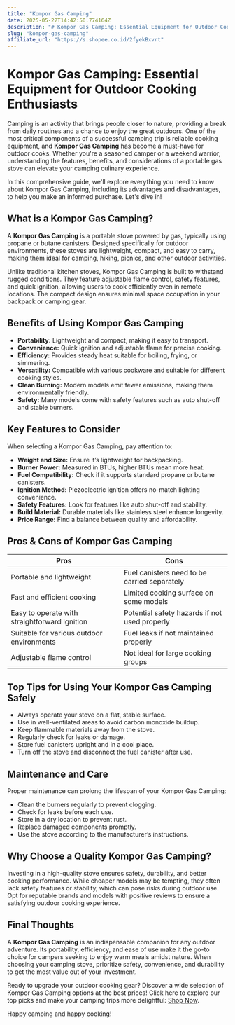```yaml
---
title: "Kompor Gas Camping"
date: 2025-05-22T14:42:50.774164Z
description: "# Kompor Gas Camping: Essential Equipment for Outdoor Cooking Enthusiasts..."
slug: "kompor-gas-camping"
affiliate_url: "https://s.shopee.co.id/2fyekBxvrt"
---
```

# Kompor Gas Camping: Essential Equipment for Outdoor Cooking Enthusiasts

Camping is an activity that brings people closer to nature, providing a break from daily routines and a chance to enjoy the great outdoors. One of the most critical components of a successful camping trip is reliable cooking equipment, and **Kompor Gas Camping** has become a must-have for outdoor cooks. Whether you're a seasoned camper or a weekend warrior, understanding the features, benefits, and considerations of a portable gas stove can elevate your camping culinary experience.

In this comprehensive guide, we'll explore everything you need to know about Kompor Gas Camping, including its advantages and disadvantages, to help you make an informed purchase. Let's dive in!

## What is a Kompor Gas Camping?

A **Kompor Gas Camping** is a portable stove powered by gas, typically using propane or butane canisters. Designed specifically for outdoor environments, these stoves are lightweight, compact, and easy to carry, making them ideal for camping, hiking, picnics, and other outdoor activities.

Unlike traditional kitchen stoves, Kompor Gas Camping is built to withstand rugged conditions. They feature adjustable flame control, safety features, and quick ignition, allowing users to cook efficiently even in remote locations. The compact design ensures minimal space occupation in your backpack or camping gear.

## Benefits of Using Kompor Gas Camping

- **Portability:** Lightweight and compact, making it easy to transport.
- **Convenience:** Quick ignition and adjustable flame for precise cooking.
- **Efficiency:** Provides steady heat suitable for boiling, frying, or simmering.
- **Versatility:** Compatible with various cookware and suitable for different cooking styles.
- **Clean Burning:** Modern models emit fewer emissions, making them environmentally friendly.
- **Safety:** Many models come with safety features such as auto shut-off and stable burners.

## Key Features to Consider

When selecting a Kompor Gas Camping, pay attention to:
- **Weight and Size:** Ensure it’s lightweight for backpacking.
- **Burner Power:** Measured in BTUs, higher BTUs mean more heat.
- **Fuel Compatibility:** Check if it supports standard propane or butane canisters.
- **Ignition Method:** Piezoelectric ignition offers no-match lighting convenience.
- **Safety Features:** Look for features like auto shut-off and stability.
- **Build Material:** Durable materials like stainless steel enhance longevity.
- **Price Range:** Find a balance between quality and affordability.

## Pros & Cons of Kompor Gas Camping

| **Pros** | **Cons** |
|------------|--------------|
| Portable and lightweight | Fuel canisters need to be carried separately |
| Fast and efficient cooking | Limited cooking surface on some models |
| Easy to operate with straightforward ignition | Potential safety hazards if not used properly |
| Suitable for various outdoor environments | Fuel leaks if not maintained properly |
| Adjustable flame control | Not ideal for large cooking groups |

## Top Tips for Using Your Kompor Gas Camping Safely

- Always operate your stove on a flat, stable surface.
- Use in well-ventilated areas to avoid carbon monoxide buildup.
- Keep flammable materials away from the stove.
- Regularly check for leaks or damage.
- Store fuel canisters upright and in a cool place.
- Turn off the stove and disconnect the fuel canister after use.

## Maintenance and Care

Proper maintenance can prolong the lifespan of your Kompor Gas Camping:
- Clean the burners regularly to prevent clogging.
- Check for leaks before each use.
- Store in a dry location to prevent rust.
- Replace damaged components promptly.
- Use the stove according to the manufacturer’s instructions.

## Why Choose a Quality Kompor Gas Camping?

Investing in a high-quality stove ensures safety, durability, and better cooking performance. While cheaper models may be tempting, they often lack safety features or stability, which can pose risks during outdoor use. Opt for reputable brands and models with positive reviews to ensure a satisfying outdoor cooking experience.

## Final Thoughts

A **Kompor Gas Camping** is an indispensable companion for any outdoor adventure. Its portability, efficiency, and ease of use make it the go-to choice for campers seeking to enjoy warm meals amidst nature. When choosing your camping stove, prioritize safety, convenience, and durability to get the most value out of your investment.

Ready to upgrade your outdoor cooking gear? Discover a wide selection of Kompor Gas Camping options at the best prices! Click here to explore our top picks and make your camping trips more delightful: [Shop Now](https://s.shopee.co.id/2fyekBxvrt).

Happy camping and happy cooking!